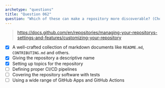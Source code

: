 ```yaml
---
archetype: "questions"
title: "Question 062"
question: "Which of these can make a repository more discoverable? (Choose three.)"
---
```



> https://docs.github.com/en/repositories/managing-your-repositorys-settings-and-features/customizing-your-repository
- [x] A well-crafted collection of markdown documents like `README.md`, `CONTRIBUTING.md` and others.
- [x] Giving the repository a descriptive name
- [x] Setting up topics for the repository
- [ ] Defining proper CI/CD pipelines
- [ ] Covering the repository software with tests
- [ ] Using a wide range of GitHub Apps and GitHub Actions
